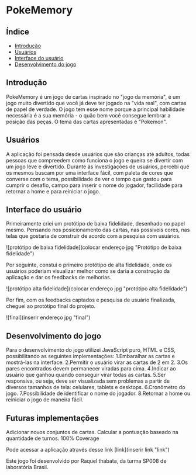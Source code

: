 # PokeMemory

## Índice
* [Introdução](#Introdução)
* [Usuários](#Usuários)
* [Interface do usuário](#interface-do-usuário)
* [Desenvolvimento do jogo](#desenvolvimento-do-jogo)

## Introdução 
PokeMemory é um jogo de cartas inspirado no "jogo da memória", é um jogo muito divertido que você já deve ter jogado na "vida real", com cartas de papel de verdade. O jogo tem esse nome porque a principal habilidade necessária é a sua memória - o quão bem você consegue lembrar a posição das peças. O tema das cartas apresentadas é "Pokemon".
## Usuários 
A aplicação foi pensada desde usuários que são crianças até adultos, todas pessoas que compreedem como funciona o jogo e queira se divertir com um jogo leve e divertido. Durante as investigações de usuários, percebi que os mesmos buscam por uma interface fácil, com paleta de cores que converse com o tema, possibilidade de ver o tempo que gastou para cumprir o desafio, campo para inserir o nome do jogador, facilidade para retornar a home e para reiniciar o jogo. 

## Interface do usuário
Primeiramente criei um protótipo de baixa fidelidade, desenhado no papel mesmo. Pensando nos posicionamento das cartas, nas possiveis cores, nas telas que gostaria de construir de acordo com a pesquisa com usuários.

![protótipo de baixa fidelidade](colocar endereço jpg "Protótipo de baixa fidelidade")

Por seguinte, constui o primeiro protótipo de alta fidelidade, onde os usuários poderiam visualizar melhor como se daria a construção da aplicação e dar os feedbacks de melhorias. 

![protótipo alta fidelidade](colocar endereço jpg "protótipo alta fidelidade")


Por fim, com os feedbacks captados e pesquisa de usuário finalizada, cheguei ao protótipo final do projeto.

![final](inserir endereço jpg "final")

## Desenvolvimento do jogo 
Para o desenvolvimento do jogo utilizei JavaScript puro, HTML e CSS, possibilitando as seguintes implementações: 
1.Embaralhar as cartas e mostrá-las na interface.
2.Permitir o usuário virar as cartas de 2 em 2.
3.Os pares encontrados devem permanecer viradas para cima.
4.Indicar ao usuário que ganhou quando conseguir virar todas as cartas.
5.Ser responsiva, ou seja, deve ser visualizada sem problemas a partir de diversos tamanhos de tela: celulares, tablets e desktops.
6.Cronômetro do jogo.
7.Possibilidade de identificar o nome do jogador.
8.Retornar a home ou reiniciar o jogo de maneira fácil.

## Futuras implementações
Adicionar novos conjuntos de cartas.
Calcular a pontuação baseado na quantidade de turnos.
100% Coverage

Pode acessar a aplicação através desse link [link](inserir link "link")

Este jogo foi desenvolvido por Raquel thabata, da turma SP008 de laboratória Brasil.